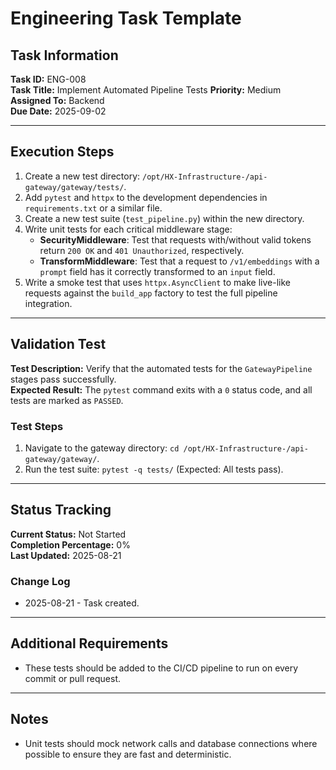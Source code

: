 # Engineering Task Template

## Task Information
**Task ID:** ENG-008  
**Task Title:** Implement Automated Pipeline Tests
**Priority:** Medium  
**Assigned To:** Backend  
**Due Date:** 2025-09-02

---

## Execution Steps
1.  Create a new test directory: `/opt/HX-Infrastructure-/api-gateway/gateway/tests/`.
2.  Add `pytest` and `httpx` to the development dependencies in `requirements.txt` or a similar file.
3.  Create a new test suite (`test_pipeline.py`) within the new directory.
4.  Write unit tests for each critical middleware stage:
    - **SecurityMiddleware**: Test that requests with/without valid tokens return `200 OK` and `401 Unauthorized`, respectively.
    - **TransformMiddleware**: Test that a request to `/v1/embeddings` with a `prompt` field has it correctly transformed to an `input` field.
5.  Write a smoke test that uses `httpx.AsyncClient` to make live-like requests against the `build_app` factory to test the full pipeline integration.

---

## Validation Test
**Test Description:** Verify that the automated tests for the `GatewayPipeline` stages pass successfully.  
**Expected Result:** The `pytest` command exits with a `0` status code, and all tests are marked as `PASSED`.

### Test Steps
1.  Navigate to the gateway directory: `cd /opt/HX-Infrastructure-/api-gateway/gateway/`.
2.  Run the test suite: `pytest -q tests/` (Expected: All tests pass).

---

## Status Tracking
**Current Status:** Not Started  
**Completion Percentage:** 0%  
**Last Updated:** 2025-08-21  

### Change Log
- 2025-08-21 - Task created.

---

## Additional Requirements
- These tests should be added to the CI/CD pipeline to run on every commit or pull request.

---

## Notes
- Unit tests should mock network calls and database connections where possible to ensure they are fast and deterministic.
